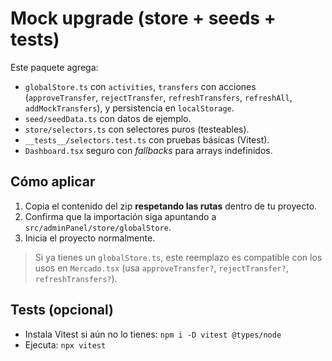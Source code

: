 # Mock upgrade (store + seeds + tests)

Este paquete agrega:
- `globalStore.ts` con `activities`, `transfers` con acciones (`approveTransfer`, `rejectTransfer`, `refreshTransfers`, `refreshAll`, `addMockTransfers`), y persistencia en `localStorage`.
- `seed/seedData.ts` con datos de ejemplo.
- `store/selectors.ts` con selectores puros (testeables).
- `__tests__/selectors.test.ts` con pruebas básicas (Vitest).
- `Dashboard.tsx` seguro con *fallbacks* para arrays indefinidos.

## Cómo aplicar
1) Copia el contenido del zip **respetando las rutas** dentro de tu proyecto.
2) Confirma que la importación siga apuntando a `src/adminPanel/store/globalStore`.
3) Inicia el proyecto normalmente.

> Si ya tienes un `globalStore.ts`, este reemplazo es compatible con los usos en `Mercado.tsx` (usa `approveTransfer?`, `rejectTransfer?`, `refreshTransfers?`).

## Tests (opcional)
- Instala Vitest si aún no lo tienes: `npm i -D vitest @types/node`
- Ejecuta: `npx vitest`

